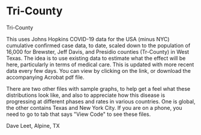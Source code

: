 # Tri-County
 Tri-County

This uses Johns Hopkins COVID-19 data for the USA (minus NYC) cumulative confirmed case data, to date, scaled down to the population of 16,000 for Brewster, Jeff Davis, and Presidio counties (Tr-County) in West Texas. The idea is to use existing data to estimate what the effect will be here, particularly in terms of medical care. This is updated with more recent data every few days. You can view by clicking on the link, or download the accompanying Acrobat pdf file.

There are two other files with sample graphs, to help get a feel what these distributions look like, and also to appreciate how this disease is progressing at different phases and rates in various countries. One is global, the other contains Texas and New York City. If you are on a phone, you need to go to tab that says "View Code" to see these files.

Dave Leet, Alpine, TX